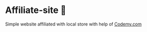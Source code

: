 # Affiliate-site :money_mouth_face:            
Simple website affiliated with local store
 with help of <a href="http://johnelder.com/">Codemy.com</a>
